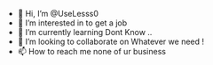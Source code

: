 - 👋 Hi, I’m @UseLesss0
- 👀 I’m interested in to get a job 
- 🌱 I’m currently learning Dont Know .. 
- 💞️ I’m looking to collaborate on Whatever we need !
- 📫 How to reach me none of ur business
<!---
UseLesss0/UseLesss0 is a ✨ special ✨ repository because its `README.md` (this file) appears on your GitHub profile.
You can click the Preview link to take a look at your changes.
--->

